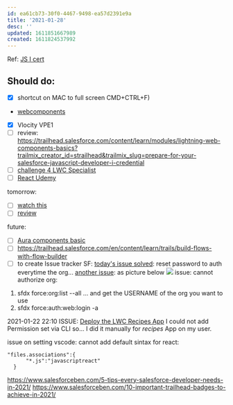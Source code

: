 ```yaml
---
id: ea61cb73-30f0-4467-9498-ea57d2391e9a
title: '2021-01-28'
desc: ''
updated: 1611851667989
created: 1611824537992
---
```


Ref: [JS I cert](https://trailhead.salesforce.com/en/users/strailhead/trailmixes/prepare-for-your-salesforce-javascript-developer-i-credential)

## Should do:

- [x] shortcut on MAC to full screen CMD+CTRL+F)
- [webcomponents](https://github.com/WICG/webcomponents)
- [x] Vlocity VPE1
- [ ] review: https://trailhead.salesforce.com/content/learn/modules/lightning-web-components-basics?trailmix_creator_id=strailhead&trailmix_slug=prepare-for-your-salesforce-javascript-developer-i-credential
- [ ] [challenge 4 LWC Specialist](https://trailhead.salesforce.com/content/learn/superbadges/superbadge_lwc_specialist?trailmix_creator_id=strailhead&trailmix_slug=prepare-for-your-salesforce-javascript-developer-i-credential)
- [ ] [React Udemy](https://www.udemy.com/course/react-for-the-rest-of-us/learn/lecture/17797254#overview)

tomorrow:
- [ ] [watch this](https://trailhead.salesforce.com/live/videos/a2r3k000001n2dF/codelive--introduction-to-nodejs-for-salesforce-developers/)
- [ ] [review](https://trailhead.salesforce.com/content/learn/modules/lightning_design_system?trailmix_creator_id=strailhead&trailmix_slug=prepare-for-your-salesforce-javascript-developer-i-credential)

future:
- [ ] [Aura components basic](https://trailhead.salesforce.com/content/learn/modules/lex_dev_lc_basics)
- [ ] https://trailhead.salesforce.com/en/content/learn/trails/build-flows-with-flow-builder
- [ ] to create Issue tracker SF:
[today's issue solved](https://trailblazers.salesforce.com/answers?id=9063A000000E5zSQAS): reset password to auth everytime the org...
[another issue](https://trailblazers.salesforce.com/answers?id=9064S000000DIGiQAO): as picture below
![](/assets/images/2021-01-18-12-54-05.png)
issue: cannot authorize org:
1. sfdx force:org:list --all   ... and get the USERNAME of the org you want to use 
2. sfdx force:auth:web:login -a <you-org-name>

2021-01-22 22:10 ISSUE: [Deploy the LWC Recipes App](https://trailhead.salesforce.com/content/learn/projects/quick-start-lwc-recipes-app/deploy-and-get-to-know-the-lwc-recipes-app) I could not add Permission set via CLI so... I did it manually for _recipes_ App on my user.

issue on setting vscode:
cannot add default sintax for react:
```
"files.associations":{
      "*.js":"javascriptreact"    
  }
```


https://www.salesforceben.com/5-tips-every-salesforce-developer-needs-in-2021/
https://www.salesforceben.com/10-important-trailhead-badges-to-achieve-in-2021/